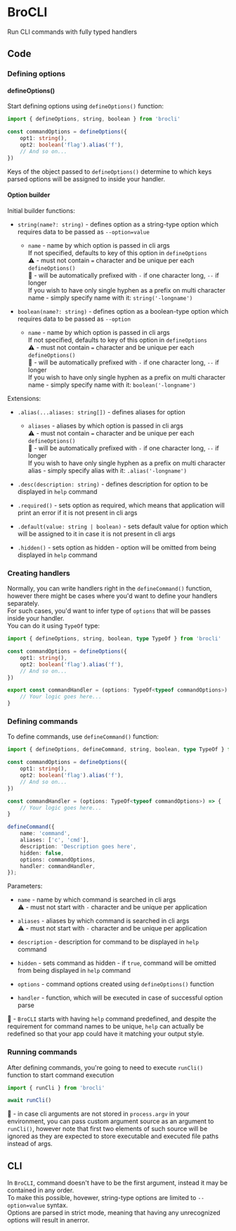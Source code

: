 # BroCLI

Run CLI commands with fully typed handlers

## Code

### Defining options

#### defineOptions()

Start defining options using `defineOptions()` function:  

```Typescript
import { defineOptions, string, boolean } from 'brocli'

const commandOptions = defineOptions({
    opt1: string(),
    opt2: boolean('flag').alias('f'),
    // And so on... 
})
```

Keys of the object passed to `defineOptions()` determine to which keys parsed options will be assigned to inside your handler.  

#### Option builder

Initial builder functions:

-   `string(name?: string)` - defines option as a string-type option which requires data to be passed as `--option=value`
    -   `name` - name by which option is passed in cli args  
    If not specified, defaults to key of this option in `defineOptions`  
    :warning: - must not contain `=` character and be unique per each `defineOptions()`  
    :speech_balloon: - will be automatically prefixed with `-` if one character long, `--` if longer  
    If you wish to have only single hyphen as a prefix on multi character name - simply specify name with it: `string('-longname')`  


-   `boolean(name?: string)` - defines option as a boolean-type option which requires data to be passed as `--option`  
    -   `name` - name by which option is passed in cli args  
    If not specified, defaults to key of this option in `defineOptions`  
    :warning: - must not contain `=` character and be unique per each `defineOptions()`  
    :speech_balloon: - will be automatically prefixed with `-` if one character long, `--` if longer  
    If you wish to have only single hyphen as a prefix on multi character name - simply specify name with it: `boolean('-longname')`  

Extensions: 

-   `.alias(...aliases: string[])` - defines aliases for option  
     -   `aliases` - aliases by which option is passed in cli args  
    :warning: - must not contain `=` character and be unique per each `defineOptions()`  
    :speech_balloon: - will be automatically prefixed with `-` if one character long, `--` if longer  
    If you wish to have only single hyphen as a prefix on multi character alias - simply specify alias with it: `.alias('-longname')`  

-   `.desc(description: string)` - defines description for option to be displayed in `help` command  

-   `.required()` - sets option as required, which means that application will print an error if it is not present in cli args  

-   `.default(value: string | boolean)` - sets default value for option which will be assigned to it in case it is not present in cli args

-   `.hidden()` - sets option as hidden - option will be omitted from being displayed in `help` command


### Creating handlers

Normally, you can write handlers right in the `defineCommand()` function, however there might be cases where you'd want to define your handlers separately.  
For such cases, you'd want to infer type of `options` that will be passes inside your handler.  
You can do it using `TypeOf` type:  

```Typescript
import { defineOptions, string, boolean, type TypeOf } from 'brocli'

const commandOptions = defineOptions({
    opt1: string(),
    opt2: boolean('flag').alias('f'),
    // And so on... 
})

export const commandHandler = (options: TypeOf<typeof commandOptions>) => {
    // Your logic goes here...
}
```

### Defining commands

To define commands, use `defineCommand()` function:  

```Typescript
import { defineOptions, defineCommand, string, boolean, type TypeOf } from 'brocli'

const commandOptions = defineOptions({
    opt1: string(),
    opt2: boolean('flag').alias('f'),
    // And so on... 
})

const commandHandler = (options: TypeOf<typeof commandOptions>) => {
    // Your logic goes here...
}

defineCommand({
    name: 'command', 
    aliases: ['c', 'cmd'],
    description: 'Description goes here',
    hidden: false,
    options: commandOptions,
    handler: commandHandler,
});
```

Parameters:  

-   `name` - name by which command is searched in cli args  
    :warning: - must not start with `-` character and be unique per application  

-   `aliases` - aliases by which command is searched in cli args  
    :warning: - must not start with `-` character and be unique per application  

-   `description` - description for command to be displayed in `help` command  

-   `hidden` - sets command as hidden - if `true`, command will be omitted from being displayed in `help` command  

-   `options` - command options created using `defineOptions()` function  

-   `handler` - function, which will be executed in case of successful option parse  

:speech_balloon: - `BroCLI` starts with having `help` command predefined, and despite the requirement for command names to be unique, `help` can actually be redefined so that your app could have it matching your output style.  

### Running commands

After defining commands, you're going to need to execute `runCli()` function to start command execution

```Typescript
import { runCli } from 'brocli'

await runCli()
```

:speech_balloon: - in case cli arguments are not stored in `process.argv` in your environment, you can pass custom argument source as an argument to `runCli()`, however note that first two elements of such source will be ignored as they are expected to store executable and executed file paths instead of args.

## CLI

In `BroCLI`, command doesn't have to be the first argument, instead it may be contained in any order.  
To make this possible, hovewer, string-type options are limited to `--option=value` syntax.  
Options are parsed in strict mode, meaning that having any unrecognized options will result in anerror.     